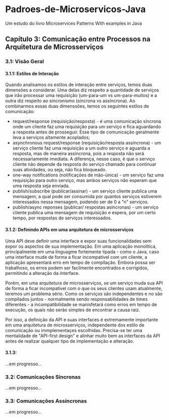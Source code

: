# Padroes-de-Microservicos-Java
Um estudo do livro Microservices Patterns With examples in Java

## Capítulo 3: Comunicação entre Processos na Arquitetura de Microsserviços 

### 3.1: Visão Geral

#### 3.1.1: Estilos de Interação

Quando analisamos os estilos de interação entre serviços, temos duas dimensões a considerar. Uma delas diz respeito a quantidade de serviços que irão processar uma requisição (um-para-um vs um-para-muitos) e a  outra diz respeito ao sincronismo (síncrona vs assíncrona). Ao combinarmos essas duas dimenssões, temos os seguintes estilos de comunicação:

* request/response (requisição/resposta) - é uma comunicação síncrona onde um cliente faz uma requisição para um serviço e fica aguardando a resposta antes de prosseguir. Esse tipo de comunicação geralmente leva a serviços altamente acoplados;
* asynchronous request/response (requisição/resposta assíncrona) - um serviço cliente faz uma requisição a um outro serviço e aguarda a resposta, mas de maneira assíncrona, pois a resposta não será necessariamente imediata. A diferença, nesse caso, é que o serviço cliente não depende da resposta do serviço chamado para continuar suas atividades, ou seja, não fica bloqueado.
* one-way notifications (notificações de mão-única) - um serviço faz uma requisição para outro serviço, mas ambos serviços não esperam que uma resposta seja enviada.
* publish/subscribe (publicar/assinar) - um serviço cliente publica uma mensagem, a qual pode ser consumida por quantos serviços estiverem interessados nessa mensagem, podendo ser de 0 a "n" serviços.
* publish/async reponses (publicar/ respostas asíncronas) - um serviço cliente publica uma mensagem de requisição e espera, por um certo tempo, por respostas de serviços interessados.

#### 3.1.2: Definindo APIs em uma arquitetura de microsserviços

Uma API deve definir uma interface e expor suas funcionalidades sem expor os aspectos de sua implementação. Em uma aplicação monolítica, principalmente em uma linguagme fortemente tipada - como o Java, caso uma interface mude de forma a ficar incompatível com um cliente, a aplicação apresentará erro em tempo de compilação. Embora possa ser trabalhoso, os erros podem ser facilmente encontrados e corrigidos, permitindo a alteração da interface.

Porém, em uma arquitetura de microsserviços, se um serviço muda sua API de forma a ficar incompatível com o que os seus clientes usam atualmente, teremos um problema sério. Como os serviços são independentes e no são compilados juntos - normalmente sendo responsabilidades de times diferentes - a incompatibilidade se manisfetará como erros em tempo de execução, os quais não serão simples de encontrar a causa raiz.

Por isso, a definição da API e suas interfaces é extremamente importante em uma arquitetura de microsserviços, independente dos estilo de comunicação ou immplementaçes escolhidas. Precisa-se ter uma mentalidade de "API-first design" e alinhar muito bem as interfaces da API antes de realizar qualquer tipo de implementação e alteração.

#### 3.1.3: 

...em progresso...

### 3.2: Comunicações Síncronas

...em progresso...

### 3.3: Comunicações Assíncronas

...em progresso...
